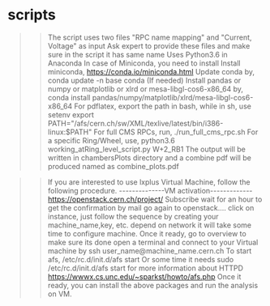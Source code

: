 # scripts
>> The script uses two files "RPC name mapping" and "Current, Voltage" as input
>> Ask expert to provide these files and make sure in the script it has same name
>> Uses Python3.6 in Anaconda 
>> In case of Miniconda, you need to install
>> Install miniconda, https://conda.io/miniconda.html
>> Update conda by, conda update -n base conda (If needed)
>> Install pandas or numpy or matplotlib or xlrd or  mesa-libgl-cos6-x86\_64 by, 
   conda install pandas/numpy/matplotlib/xlrd/mesa-libgl-cos6-x86\_64
>> For pdflatex, export the path in bash, while in sh, use setenv
   export PATH="/afs/cern.ch/sw/XML/texlive/latest/bin/i386-linux:$PATH"
>> For full CMS RPCs, run, 
   ./run_full_cms_rpc.sh
>> For a specific Ring/Wheel, use,
   python3.6 working_atRing_level_script.py W+2_RB1 
>> The output will be written in chambersPlots directory and a combine pdf will be produced named as combine_plots.pdf 
    

>> If you are interested to use lxplus Virtual Machine, follow the following procedure.
--------------VM activation-------------
https://openstack.cern.ch/project/
>> Subscribe
 wait for an hour to get the confirmation by mail
>> go again to openstack....
click on instance, just follow the sequence by creating your machine\_name,key, etc.
>> depend on network it will take some time to configure machine.
>> Once it ready, go to overview to make sure its done
>> open a terminal and connect to your Virtual machine by ssh user\_name@machine\_name.cern.ch
>> To start afs,
/etc/rc.d/init.d/afs start
>> Or some time it needs
sudo /etc/rc.d/init.d/afs start
>> for more information about HTTPD
https://wwwx.cs.unc.edu/~sparkst/howto/afs.php
>> Once it ready, you can install the above packages and run the analysis on VM.

